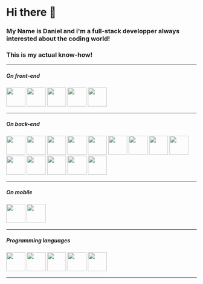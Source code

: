 # Hi there 👋 
### My Name is Daniel and i'm a full-stack developper always interested about the coding world!


### This is my actual know-how!
----
##### On front-end
<div> 
      <img border="0px" src="https://upload.wikimedia.org/wikipedia/commons/thumb/c/cf/Angular_full_color_logo.svg/2048px-Angular_full_color_logo.svg.png" target="_logo_angular" height="50px">
      <img border="0px" src="https://upload.wikimedia.org/wikipedia/commons/thumb/9/96/Sass_Logo_Color.svg/2560px-Sass_Logo_Color.svg.png" target="_logo_angular" height="50px">
    <img border="0px" src="https://cdn.icon-icons.com/icons2/2699/PNG/512/jquery_logo_icon_167804.png" target="_logo_angular" height="50px">
    <img border="0px" margin="5px" src="https://seeklogo.com/images/B/bootstrap-logo-3C30FB2A16-seeklogo.com.png" target="_logo_angular" height="50px">
    <img border="0px" margin="5px" src="https://rxjs.dev/generated/images/marketing/home/Rx_Logo-512-512.png" target="_logo_angular" height="50px">
</div>  

---

##### On back-end
<div> 
    <img border="0px" src="https://www.nssoftware.pt/wp-content/uploads/codeigniter-1.png" target="_logo_angular" height="50px">
    <img border="0px" src="https://upload.wikimedia.org/wikipedia/commons/thumb/9/9a/Laravel.svg/1200px-Laravel.svg.png" target="_logo_angular" height="50px">
    <img border="0px" src="https://seeklogo.com/images/Y/yarn-logo-F5E7A65FA2-seeklogo.com.png" height="50px">
    <img border="0px" margin="5px" src="https://cdn.freebiesupply.com/logos/large/2x/nodejs-icon-logo-png-transparent.png" target="_logo_angular" height="50px">
    <img border="0px" margin="5px" src="https://upload.wikimedia.org/wikipedia/commons/thumb/d/db/Npm-logo.svg/1280px-Npm-logo.svg.png" height="50px">
    <img border="0px" margin="5px" src="https://seeklogo.com/images/N/nodemon-logo-9F66F45AB1-seeklogo.com.png" height="50px">
    <img border="0px" margin="5px" src="https://upload.wikimedia.org/wikipedia/commons/thumb/0/02/Babel_Logo.svg/1280px-Babel_Logo.svg.png" height="50px">
    <img border="0px" margin="5px" src="https://upload.wikimedia.org/wikipedia/commons/thumb/e/e3/ESLint_logo.svg/1200px-ESLint_logo.svg.png" height="50px">
    <img border="0px" margin="5px" src="https://upload.wikimedia.org/wikipedia/commons/thumb/f/f7/PHPUnit_Logo.svg/1200px-PHPUnit_Logo.svg.png" height="50px">
    <img border="0px" margin="5px" src="https://getcomposer.org/img/logo-composer-transparent2.png" height="50px">
    <img border="0px" margin="5px" src="https://www.doctrine-project.org/logos/doctrine-logo.svg?1a5b7c" height="50px">
    <img border="0px" margin="5px" src="https://upload.wikimedia.org/wikipedia/commons/6/64/Expressjs.png" height="50px">
    <img border="0px" margin="5px" src="https://avatars.githubusercontent.com/u/20165699?s=200&v=4" height="50px">
    <img border="0px" margin="5px" src="https://cdn.freebiesupply.com/logos/large/2x/hibernate-logo-png-transparent.png" height="50px">

 </div>

---

##### On mobile

 <div> 
    <img border="0px" src="https://upload.wikimedia.org/wikipedia/commons/1/17/Google-flutter-logo.png" height="50px">
    <img border="0px" src="https://upload.wikimedia.org/wikipedia/commons/thumb/d/d1/Ionic_Logo.svg/1280px-Ionic_Logo.svg.png" target="_logo_angular" height="50px">
 </div>  

---

##### Programming languages

 <div> 
    <img border="0px" src="https://upload.wikimedia.org/wikipedia/commons/thumb/3/31/Webysther_20160423_-_Elephpant.svg/2560px-Webysther_20160423_-_Elephpant.svg.png" height="50px">
    <img border="0px" src="https://upload.wikimedia.org/wikipedia/commons/6/6a/JavaScript-logo.png" target="_logo_angular" height="50px">
    <img border="0px" src="https://upload.wikimedia.org/wikipedia/commons/thumb/4/4c/Typescript_logo_2020.svg/1200px-Typescript_logo_2020.svg.png" target="_logo_angular" height="50px">
      <img border="0px" src="https://upload.wikimedia.org/wikipedia/commons/7/7e/Dart-logo.png" target="_logo_angular" height="50px">
      <img border="0px" src="https://1000logos.net/wp-content/uploads/2020/09/Java-Logo.png" target="_logo_angular" height="50px">
 </div>  

---

      
<!--
**PessoaDaniel/PessoaDaniel** is a ✨ _special_ ✨ repository because its `README.md` (this file) appears on your GitHub profile.

Here are some ideas to get you started:

- 🔭 I’m currently working on ...
- 🌱 I’m currently learning ...
- 👯 I’m looking to collaborate on ...
- 🤔 I’m looking for help with ...
- 💬 Ask me about ...
- 📫 How to reach me: ...
- 😄 Pronouns: ...
- ⚡ Fun fact: ...
-->
